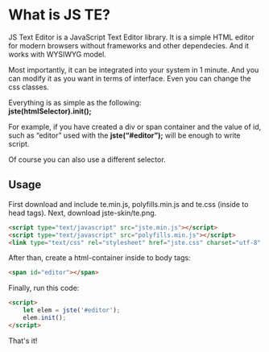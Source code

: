 ﻿What is JS TE?
==================

JS Text Editor is a JavaScript Text Editor library. It is a simple HTML editor for modern browsers without frameworks and other dependecies. And it works with WYSIWYG model.

Most importantly, it can be integrated into your system in 1 minute. And you can modify it as you want in terms of interface. Even you can change the css classes.

Everything is as simple as the following:  
**jste(htmlSelector).init();**

For example, if you have created a div or span container and the value of id, such as “editor”
used with the **jste(“#editor”);** will be enough to write script.

Of course you can also use a different selector.

Usage
-----

First download and include te.min.js, polyfills.min.js and te.css (inside to head tags). Next, download jste-skin/te.png.

``` html
<script type="text/javascript" src="jste.min.js"></script>
<script type="text/javascript" src="polyfills.min.js"></script>
<link type="text/css" rel="stylesheet" href="jste.css" charset="utf-8" />
```

After than, create a html-container inside to body tags:

``` html
<span id="editor"></span>
```

Finally, run this code:
``` html
<script>
	let elem = jste('#editor');
	elem.init();
</script>
```

That's it!

